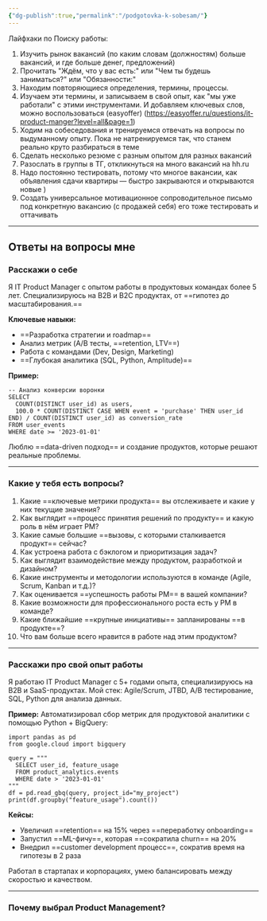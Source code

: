 ```yaml
---
{"dg-publish":true,"permalink":"/podgotovka-k-sobesam/"}
---
```



Лайфхаки по Поиску работы:
1) Изучить рынок вакансий (по каким словам (должностям) больше вакансий, и где больше денег, предложений)
2) Прочитать "​​​​​​Ждём, что у вас есть:" или "Чем ты будешь заниматься?" или "Обязанности:"
3) Находим повторяющиеся определения, термины, процессы.
4) Изучаем эти термины, и записываем в свой опыт, как "мы уже работали" с этими инструментами. И добавляем ключевых слов, можно воспользоваться (easyoffer) (https://easyoffer.ru/questions/it-product-manger?level=all&page=1)
5) Ходим на собеседования и тренируемся отвечать на вопросы по выдуманному опыту. Пока не натренируемся так, что станем реально круто разбираться в теме
6) Сделать несколько резюме с разным опытом для разных вакансий
7) Разослать в группы в ТГ, откликнуться на много вакансий на hh.ru 
8) Надо постоянно тестировать, потому что многое вакансии, как объявления сдачи квартиры — быстро закрываются и открываются новые )
9) Создать универсальное мотивационное сопроводительное письмо под конкретную вакансию (с продажей себя) его тоже тестировать и оттачивать
****
## Ответы на вопросы мне
### Расскажи о себе
Я IT Product Manager с опытом работы в продуктовых командах более 5 лет. Специализируюсь на B2B и B2C продуктах, от ==гипотез до масштабирования.==

**Ключевые навыки:**
- ==Разработка стратегии и roadmap==
- Анализ метрик (A/B тесты, ==retention, LTV==)
- Работа с командами (Dev, Design, Marketing)
- ==Глубокая аналитика (SQL, Python, Amplitude)==

**Пример:**

```
-- Анализ конверсии воронки  
SELECT 
  COUNT(DISTINCT user_id) as users,
  100.0 * COUNT(DISTINCT CASE WHEN event = 'purchase' THEN user_id END) / COUNT(DISTINCT user_id) as conversion_rate
FROM user_events
WHERE date >= '2023-01-01'
```
Люблю ==data-driven подход== и создание продуктов, которые решают реальные проблемы.
****
### Какие у тебя есть вопросы?
1. Какие ==ключевые метрики продукта== вы отслеживаете и какие у них текущие значения?
2. Как выглядит ==процесс принятия решений по продукту== и какую роль в нём играет PM?
3. Какие самые большие ==вызовы, с которыми сталкивается продукт== сейчас?
4. Как устроена работа с бэклогом и приоритизация задач?
5. Как выглядит взаимодействие между продуктом, разработкой и дизайном?
6. Какие инструменты и методологии используются в команде (Agile, Scrum, Kanban и т.д.)?
7. Как оценивается ==успешность работы PM== в вашей компании?
8. Какие возможности для профессионального роста есть у PM в команде?
9. Какие ближайшие ==крупные инициативы== запланированы ==в продукте==?
10. Что вам больше всего нравится в работе над этим продуктом?
****
### Расскажи про свой опыт работы
Я работаю IT Product Manager с 5+ годами опыта, специализируюсь на B2B и SaaS-продуктах. Мой стек: Agile/Scrum, JTBD, A/B тестирование, SQL, Python для анализа данных.

**Пример:** Автоматизировал сбор метрик для продуктовой аналитики с помощью Python + BigQuery:

```
import pandas as pd
from google.cloud import bigquery

query = """
  SELECT user_id, feature_usage 
  FROM product_analytics.events 
  WHERE date > '2023-01-01'
"""
df = pd.read_gbq(query, project_id="my_project")
print(df.groupby("feature_usage").count())
```

**Кейсы:**
- Увеличил ==retention== на 15% через ==переработку onboarding==
- Запустил ==ML-фичу==, которая ==сократила churn== на 20%
- Внедрил ==customer development процесс==, сократив время на гипотезы в 2 раза

Работал в стартапах и корпорациях, умею балансировать между скоростью и качеством.
****
### Почему выбрал Product Management?
